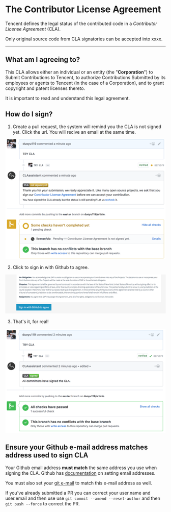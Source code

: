 # The Contributor License Agreement

Tencent defines the legal status of the contributed code in a *Contributor License Agreement* (CLA).

Only original source code from CLA signatories can be accepted into xxxx. 

------

## What am I agreeing to? 

This CLA allows either an individual or an entity (the "**Corporation**") to Submit Contributions to Tencent, to authorize Contributions Submitted by its employees or agents to Tencent (in the case of a Corporation), and to grant copyright and patent licenses thereto. 

It is important to read and understand this legal agreement.



## How do I sign?

1. Create a pull request, the system will remind you the CLA is not signed yet. Click the url. You will recive an email at the same time. 

![](docs/images/CLA1.png)


2. Click to sign in with Github to agree.

![](docs/images/CLA2.png)


3. That's it, for real!

![](docs/images/CLA3.png)



## Ensure your Github e-mail address matches address used to sign CLA

Your Github email address **must match** the same address you use when signing the CLA. Github has [documentation](https://help.github.com/articles/setting-your-commit-email-address-on-github/) on setting email addresses.

You must also set your [git e-mail](https://help.github.com/articles/setting-your-email-in-git) to match this e-mail address as well.

If you've already submitted a PR you can correct your user.name and user.email and then use use `git commit --amend --reset-author` and then `git push --force` to correct the PR.
